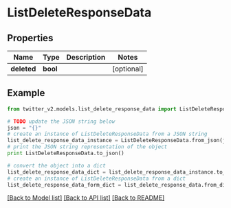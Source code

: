 # ListDeleteResponseData


## Properties
Name | Type | Description | Notes
------------ | ------------- | ------------- | -------------
**deleted** | **bool** |  | [optional] 

## Example

```python
from twitter_v2.models.list_delete_response_data import ListDeleteResponseData

# TODO update the JSON string below
json = "{}"
# create an instance of ListDeleteResponseData from a JSON string
list_delete_response_data_instance = ListDeleteResponseData.from_json(json)
# print the JSON string representation of the object
print ListDeleteResponseData.to_json()

# convert the object into a dict
list_delete_response_data_dict = list_delete_response_data_instance.to_dict()
# create an instance of ListDeleteResponseData from a dict
list_delete_response_data_form_dict = list_delete_response_data.from_dict(list_delete_response_data_dict)
```
[[Back to Model list]](../README.md#documentation-for-models) [[Back to API list]](../README.md#documentation-for-api-endpoints) [[Back to README]](../README.md)


